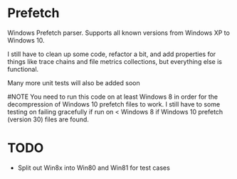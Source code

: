 # Prefetch
Windows Prefetch parser. Supports all known versions from Windows XP to Windows 10.

I still have to clean up some code, refactor a bit, and add properties for things like trace chains and file metrics collections, but everything else is functional.

Many more unit tests will also be added soon

#NOTE
You need to run this code on at least Windows 8 in order for the decompression of Windows 10 prefetch files to work. I still have to some testing on failing gracefully if run on < Windows 8 if Windows 10 prefetch (version 30) files are found.

# TODO
- Split out Win8x into Win80 and Win81 for test cases

